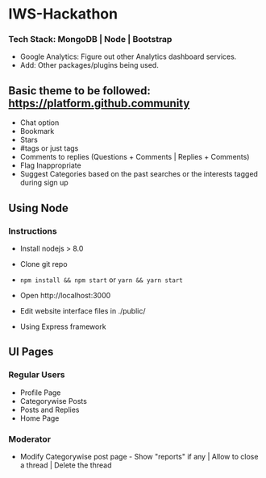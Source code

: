# IWS-Hackathon
### Tech Stack: MongoDB | Node | Bootstrap
* Google Analytics: Figure out other Analytics dashboard services.
* Add: Other packages/plugins being used.

## Basic theme to be followed: https://platform.github.community
* Chat option
* Bookmark
* Stars
* #tags or just tags
* Comments to replies (Questions + Comments | Replies + Comments)
* Flag Inappropriate
* Suggest Categories based on the past searches or the interests tagged during sign up

## Using Node
### Instructions
* Install nodejs > 8.0
* Clone git repo
* `npm install && npm start` or `yarn && yarn start`
* Open http://localhost:3000
* Edit website interface files in ./public/

* Using Express framework


## UI Pages
### Regular Users
* Profile Page
* Categorywise Posts
* Posts and Replies
* Home Page

### Moderator
* Modify Categorywise post page - Show "reports" if any | Allow to close a thread | Delete the thread


